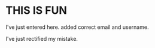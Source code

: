 # THIS IS FUN
I've just entered here.
added correct email and username.

I've just rectified my mistake.